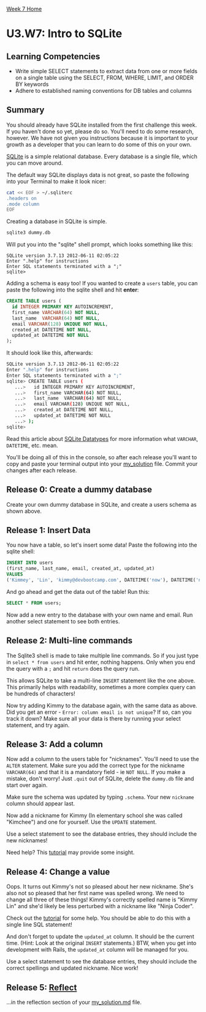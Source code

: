 [Week 7 Home](../)

# U3.W7: Intro to SQLite

## Learning Competencies
- Write simple SELECT statements to extract data from one or more fields on a single table using the SELECT, FROM, WHERE, LIMIT, and ORDER BY keywords
- Adhere to established naming conventions for DB tables and columns


## Summary
You should already have SQLite installed from the first challenge this week. If you haven't done so yet, please do so. You'll need to do some research, however. We have not given you instructions because it is important to your growth as a developer that you can learn to do some of this on your own. 

[SQLite](http://en.wikipedia.org/wiki/SQLite) is a simple relational database. Every database is a single file, which you can move around.

The default way SQLite displays data is not great, so paste the following into your Terminal to make it look nicer:


```bash
cat << EOF > ~/.sqliterc
.headers on
.mode column
EOF
```

Creating a database in SQLite is simple.

```bash
sqlite3 dummy.db
```

Will put you into the "sqlite" shell prompt, which looks something like this:

```text
SQLite version 3.7.13 2012-06-11 02:05:22
Enter ".help" for instructions
Enter SQL statements terminated with a ";"
sqlite>
```

Adding a schema is easy too!  If you wanted to create a <code>users</code> table, you can paste the following into the sqlite shell and hit **enter**:

```sql
CREATE TABLE users (
  id INTEGER PRIMARY KEY AUTOINCREMENT,
  first_name VARCHAR(64) NOT NULL,
  last_name  VARCHAR(64) NOT NULL,
  email VARCHAR(128) UNIQUE NOT NULL,
  created_at DATETIME NOT NULL,
  updated_at DATETIME NOT NULL
);
```

It should look like this, afterwards:

```bash
SQLite version 3.7.13 2012-06-11 02:05:22
Enter ".help" for instructions
Enter SQL statements terminated with a ";"
sqlite> CREATE TABLE users (
   ...>   id INTEGER PRIMARY KEY AUTOINCREMENT,
   ...>   first_name VARCHAR(64) NOT NULL,
   ...>   last_name  VARCHAR(64) NOT NULL,
   ...>   email VARCHAR(128) UNIQUE NOT NULL,
   ...>   created_at DATETIME NOT NULL,
   ...>   updated_at DATETIME NOT NULL
   ...> );
sqlite>
```

Read this article about [SQLite Datatypes](http://www.sqlite.org/datatype3.html) for more information what <code>VARCHAR</code>, <code>DATETIME</code>, etc. mean.

You'll be doing all of this in the console, so after each release you'll want to copy and paste your terminal output into your [my_solution](my_solution.md) file. Commit your changes after each release.

## Release 0: Create a dummy database

Create your own dummy database in SQLite, and create a users schema as shown above.

## Release 1: Insert Data 
You now have a table, so let's insert some data!  Paste the following into the sqlite shell:

```sql
INSERT INTO users
(first_name, last_name, email, created_at, updated_at)
VALUES
('Kimmey', 'Lin', 'kimmy@devbootcamp.com', DATETIME('now'), DATETIME('now'));
```

And go ahead and get the data out of the table!  Run this:

```sql
SELECT * FROM users;
```

Now add a new entry to the database with your own name and email.  Run another select statement to see both entries.

## Release 2: Multi-line commands

The Sqlite3 shell is made to take multiple line commands.  So if you just type in `select * from users` and hit enter, nothing happens.  Only when you end the query with a `;` and hit `return` does the query run.

This allows SQLite to take a multi-line `INSERT` statement like the one above.  This primarily helps with readability, sometimes a more complex query can be hundreds of characters!

Now try adding Kimmy to the database again, with the same data as above.  Did you get an error - `Error: column email is not unique`?  If so, can you track it down?  Make sure all your data is there by running your select statement, and try again.

## Release 3: Add a column

Now add a column to the users table for "nicknames".  You'll need to use the `ALTER` statement. Make sure you add the correct type for the nickname `VARCHAR(64)` and that it is a mandatory field - ie `NOT NULL`. If you make a mistake, don't worry!  Just `.quit` out of SQLite, delete the `dummy.db` file and start over again.

Make sure the schema was updated by typing `.schema`.  Your new `nickname` column should appear last.

Now add a nickname for Kimmy (In elementary school she was called "Kimchee") and one for yourself.  Use the `UPDATE` statement.

Use a select statement to see the database entries, they should include the new nicknames!

Need help?  This [tutorial](http://zetcode.com/databases/sqlitetutorial/) may provide some insight.

## Release 4: Change a value

Oops.  It turns out Kimmy's not so pleased about her new nickname.  She's also not so pleased that her first name was spelled wrong. We need to change all three of these things!
Kimmy's correctly spelled name is "Kimmy Lin" and she'd likely be less perturbed with a nickname like "Ninja Coder".

Check out the [tutorial](http://zetcode.com/databases/sqlitetutorial/) for some help.  You should be able to do this with a single line SQL statement!

And don't forget to update the `updated_at` column.  It should be the current time.  (Hint: Look at the original `INSERT` statements.) BTW, when you get into development with Rails, the `updated_at` column will be managed for you.

Use a select statement to see the database entries, they should include the correct spellings and updated nickname.  Nice work!


## Release 5: [Reflect](../../references/reflection.md) 
...in the reflection section of your [my_solution.md](my_solution.md) file. 



